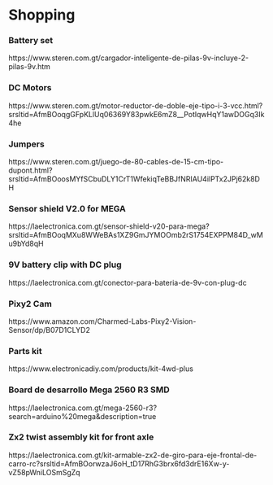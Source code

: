 <h1>Shopping</h1>
<h3>Battery set </h3>https://www.steren.com.gt/cargador-inteligente-de-pilas-9v-incluye-2-pilas-9v.htm
<h3> DC Motors </h3>https://www.steren.com.gt/motor-reductor-de-doble-eje-tipo-i-3-vcc.html?srsltid=AfmBOoqgGFpKLlUq06369Y83pwkE6mZ8__PotlqwHqY1awDOGq3Ik4he
<h3>Jumpers </h3>https://www.steren.com.gt/juego-de-80-cables-de-15-cm-tipo-dupont.html?srsltid=AfmBOoosMYfSCbuDLY1CrT1WfekiqTeBBJfNRIAU4ilPTx2JPj62k8DH
<h3>Sensor shield V2.0 for MEGA </h3>https://laelectronica.com.gt/sensor-shield-v20-para-mega?srsltid=AfmBOoqMXu8WWeBAs1XZ9GmJYMOOmb2rS1754EXPPM84D_wMu9bYd8qH
<h3>9V battery clip with DC plug</h3>https://laelectronica.com.gt/conector-para-bateria-de-9v-con-plug-dc
<h3>Pixy2 Cam </h3>
https://www.amazon.com/Charmed-Labs-Pixy2-Vision-Sensor/dp/B07D1CLYD2
<h3>Parts kit </h3>https://www.electronicadiy.com/products/kit-4wd-plus
<h3>Board de desarrollo Mega 2560 R3 SMD </h3>https://laelectronica.com.gt/mega-2560-r3?search=arduino%20mega&description=true
<h3>Zx2 twist assembly kit for front axle </h3>https://laelectronica.com.gt/kit-armable-zx2-de-giro-para-eje-frontal-de-carro-rc?srsltid=AfmBOorwzaJ6oH_tD17RhG3brx6fd3drE16Xw-y-vZ58pWniLOSmSgZq
